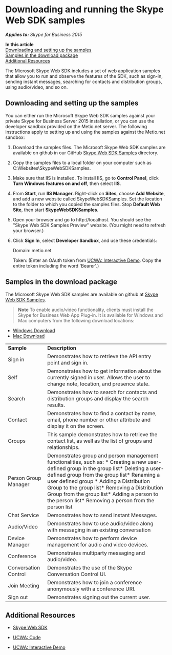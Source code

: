 
# Downloading and running the Skype Web SDK samples



 _**Applies to:** Skype for Business 2015_

 **In this article**  
[Downloading and setting up the samples](#sectionSection0)  
[Samples in the download package](#sectionSection1)  
[Additional Resources](#bk_addresources)


The Microsoft Skype Web SDK includes a set of web application samples that allow you to run and observe the features of the SDK, such as sign-in, sending instant messages, searching for contacts and distribution groups, using audio/video, and so on.

## Downloading and setting up the samples
<a name="sectionSection0"> </a>

You can either run the Microsoft Skype Web SDK samples against your private Skype for Business Server 2015 installation, or you can use the developer sandbox provided on the Metio.net server. The following instructions apply to setting up and using the samples against the Metio.net sandbox:


1. Download the samples files. The Microsoft Skype Web SDK samples are available on github in our GitHub [Skype Web SDK Samples](https://github.com/OfficeDev/skype-web-sdk-samples) directory.
    
2. Copy the samples files to a local folder on your computer such as C:\Websites\SkypeWebSDKSamples.
    
3. Make sure that IIS is installed. To install IIS, go to  **Control Panel**, click  **Turn Windows features on and off**, then select  **IIS**.
    
4. From  **Start**, run  **IIS Manager**. Right-click on  **Sites**, choose  **Add Website**, and add a new website called SkypeWebSDKSamples. Set the location to the folder to which you copied the samples files. Stop  **Default Web Site**, then start  **SkypeWebSDKSamples**.
    
5. Open your browser and go to http://localhost. You should see the "Skype Web SDK Samples Preview" website. (You might need to refresh your browser.)
    
6. Click  **Sign In**, select  **Developer Sandbox**, and use these credentials:
    
    Domain: metio.net
    
    Token: (Enter an OAuth token from [UCWA: Interactive Demo](https://ucwa.skype.com/login/explore). Copy the entire token including the word 'Bearer'.)
    

## Samples in the download package
<a name="sectionSection1"> </a>

The Microsoft Skype Web SDK samples are available on github at [Skype Web SDK Samples](https://github.com/OfficeDev/skype-web-sdk-samples).


 >**Note**  To enable audio/video functionality, clients must install the Skype for Business Web App Plug-in. It is available for Windows and Mac computers from the following download locations:
 - [Windows Download](https://swx.cdn.skype.com/s4b-plugin/16.2.0.67/SkypeMeetingsApp.msi)
 - [Mac Download](https://swx.cdn.skype.com/s4b-plugin/16.2.0.67/SkypeForBusinessPlugin.pkg)


|||
|:-----|:-----|
|**Sample**|**Description**|
|Sign in|Demonstrates how to retrieve the API entry point and sign in.|
|Self|Demonstrates how to get information about the currently signed in user. Allows the user to change note, location, and presence state.|
|Search|Demonstrates how to search for contacts and distribution groups and display the search results.|
|Contact|Demonstrates how to find a contact by name, email, phone number or other attribute and display it on the screen. |
|Groups|This sample demonstrates how to retrieve the contact list, as well as the list of groups and relationships.|
|Person Group Manager|Demonstrates group and person management functionalities, such as: * Creating a new user-defined group in the group list* Deleting a user-defined group from the group list* Renaming a user defined group * Adding a Distribution Group to the group list* Removing a Distribution Group from the group list* Adding a person to the person list* Removing a person from the person list|
|Chat Service|Demonstrates how to send Instant Messages.|
|Audio/Video|Demonstrates how to use audio/video along with messaging in an existing conversation|
|Device Manager|Demonstrates how to perform device management for audio and video devices.|
|Conference|Demonstrates multiparty messaging and audio/video.|
|Conversation Control|Demonstrates the use of the Skype Conversation Control UI.|
|Join Meeting|Demonstrates how to join a conference anonymously with a conference URI.|
|Sign out|Demonstrates signing out the current user.|

## Additional Resources
<a name="bk_addresources"> </a>


- [Skype Web SDK](SkypeWebSDK.md)
    
- [UCWA: Code](https://ucwa.skype.com/code)
    
- [UCWA: Interactive Demo](https://ucwa.skype.com/login/explore)
    
